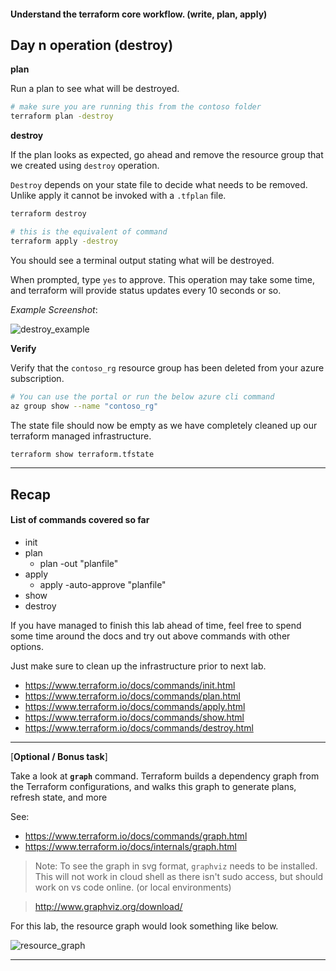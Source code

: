 #### Understand the terraform core workflow. (write, plan, apply)

## Day n operation (destroy)

**plan**

Run a plan to see what will be destroyed.

```bash
# make sure you are running this from the contoso folder
terraform plan -destroy


```

**destroy**

If the plan looks as expected, go ahead and remove the resource group that we created using `destroy` operation.

`Destroy` depends on your state file to decide what needs to be removed. Unlike apply it cannot be invoked with a `.tfplan` file.

```bash
terraform destroy

# this is the equivalent of command
terraform apply -destroy
```

You should see a terminal output stating what will be destroyed.

When prompted, type `yes` to approve. This operation may take some time, and terraform will provide status updates every 10 seconds or so.

_Example Screenshot_:

![destroy_example](../assets/destroy_example.png)


**Verify**

Verify that the `contoso_rg` resource group has been deleted from your azure subscription.

```bash
# You can use the portal or run the below azure cli command
az group show --name "contoso_rg"
```

The state file should now be empty as we have completely cleaned up our terraform managed infrastructure.

```bash
terraform show terraform.tfstate
```

---

## Recap

#### List of commands covered so far

* init
* plan
    * plan -out "planfile"
* apply
    * apply -auto-approve "planfile"
* show
* destroy 

If you have managed to finish this lab ahead of time, feel free to spend some time around the docs and try out above commands with other options. 

Just make sure to clean up the infrastructure prior to next lab.

* https://www.terraform.io/docs/commands/init.html
* https://www.terraform.io/docs/commands/plan.html
* https://www.terraform.io/docs/commands/apply.html
* https://www.terraform.io/docs/commands/show.html
* https://www.terraform.io/docs/commands/destroy.html

---

[**Optional / Bonus task**]

Take a look at **`graph`** command. Terraform builds a dependency graph from the Terraform configurations, and walks this graph to generate plans, refresh state, and more

See: 
* https://www.terraform.io/docs/commands/graph.html
* https://www.terraform.io/docs/internals/graph.html

> Note: To see the graph in svg format, `graphviz` needs to be installed. This will not work in cloud shell as there isn't sudo access, but should work on vs code online. (or local environments)

> http://www.graphviz.org/download/

For this lab, the resource graph would look something like below.

![resource_graph](../assets/graph_example.png)

----